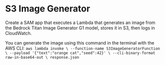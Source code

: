 # S3 Image Generator
Create a SAM app that executes a Lambda that generates an image from the Bedrock Titan Image Generator G1 model, stores it in S3, then logs in CloudWatch.

You can generate the image using this command in the terminal with the AWS CLI:
`aws lambda invoke \
--function-name S3ImageGeneratorFunction \
--payload '{"text":"orange cat","seed":42}' \
--cli-binary-format raw-in-base64-out \
response.json`
